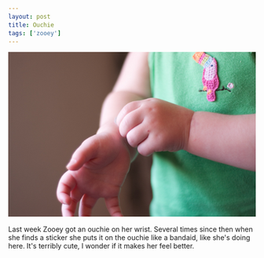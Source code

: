 ```yaml
---
layout: post
title: Ouchie
tags: ['zooey']
---
```


![Ouchie](/media/2010/08/ouchie.jpg)

Last week Zooey got an ouchie on her wrist. Several times since then
when she finds a sticker she puts it on the ouchie like a bandaid, like
she's doing here. It's terribly cute, I wonder if it makes her feel
better.


